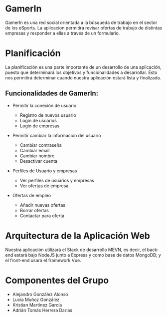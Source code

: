 # GamerIn
GamerIn es una red social orientada a la búsqueda de trabajo en el sector de los eSports. La aplicacion permitirá revisar ofertas de trabajo de distintas empresas y responder a ellas a través de un formulario.

# Planificación
La planificación es una parte importante de un desarrollo de una aplicación, puesto que determinará los objetivos y funcionalidades a desarrollar. Ésto nos permitirá determinar cuando nuestra aplicación estará lista y finalizada.

## Funcionalidades de GamerIn:
- Permitir la conexión de usuario
    - Registro de nuevos usuario
    - Login de usuarios
    - Login de empresas

- Permitir cambiar la informacion del usuario
    - Cambiar contraseña
    - Cambiar email
    - Cambiar nombre
    - Desactivar cuenta

- Perfiles de Usuario y empresas
    - Ver perfiles de usuarios y empresas
    - Ver ofertas de empresa

- Ofertas de empleo
    - Añadir nuevas ofertas
    - Borrar ofertas
    - Contactar para oferta


# Arquitectura de la Aplicación Web

Nuestra aplicación utilizará el Stack de desarrollo MEVN, es decir, el back-end estará bajo NodeJS junto a Express y como base de datos MongoDB; y el front-end usará el framework Vue.

# Componentes del Grupo
- Alejandro González Alonso
- Lucía Muñoz González
- Kristian Martínez García
- Adrián Tomás Herrera Darias
